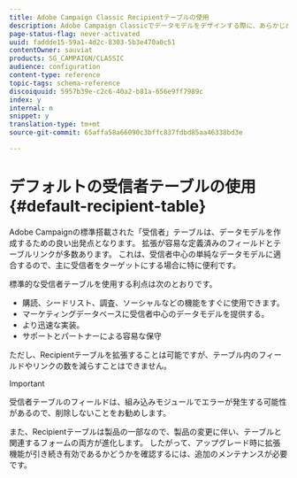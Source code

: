 ```yaml
---
title: Adobe Campaign Classic Recipientテーブルの使用
description: Adobe Campaign Classicでデータモデルをデザインする際に、あらかじめ用意されている受信者テーブルを使用する方法を説明します。
page-status-flag: never-activated
uuid: faddde15-59a1-4d2c-8303-5b3e470a0c51
contentOwner: sauviat
products: SG_CAMPAIGN/CLASSIC
audience: configuration
content-type: reference
topic-tags: schema-reference
discoiquuid: 5957b39e-c2c6-40a2-b81a-656e9ff7989c
index: y
internal: n
snippet: y
translation-type: tm+mt
source-git-commit: 65affa58a66090c3bffc837fdbd85aa46338bd3e

---
```



# デフォルトの受信者テーブルの使用{#default-recipient-table}

Adobe Campaignの標準搭載された「受信者」テーブルは、データモデルを作成するための良い出発点となります。 拡張が容易な定義済みのフィールドとテーブルリンクが多数あります。 これは、受信者中心の単純なデータモデルに適合するので、主に受信者をターゲットにする場合に特に便利です。

標準的な受信者テーブルを使用する利点は次のとおりです。

* 購読、シードリスト、調査、ソーシャルなどの機能をすぐに使用できます。
* マーケティングデータベースに受信者中心のデータモデルを提供する。
* より迅速な実装。
* サポートとパートナーによる容易な保守

ただし、Recipientテーブルを拡張することは可能ですが、テーブル内のフィールドやリンクの数を減らすことはできません。

>[!IMPORTANT]
>
>受信者テーブルのフィールドは、組み込みモジュールでエラーが発生する可能性があるので、削除しないことをお勧めします。

また、Recipientテーブルは製品の一部なので、製品の変更に伴い、テーブルと関連するフォームの両方が進化します。 したがって、アップグレード時に拡張機能が引き続き有効であるかどうかを確認するには、追加のメンテナンスが必要です。
